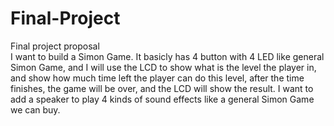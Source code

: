 # Final-Project

Final project proposal<br>
I want to build a Simon Game. It basicly has 4 button with 4 LED like general Simon Game, and I will use the LCD to show what is the level the player in, and show how much time left the player can do this level, after the time finishes, the game will be over, and the LCD will show the result. I want to add a speaker to play 4 kinds of sound effects like a general Simon Game we can buy.
